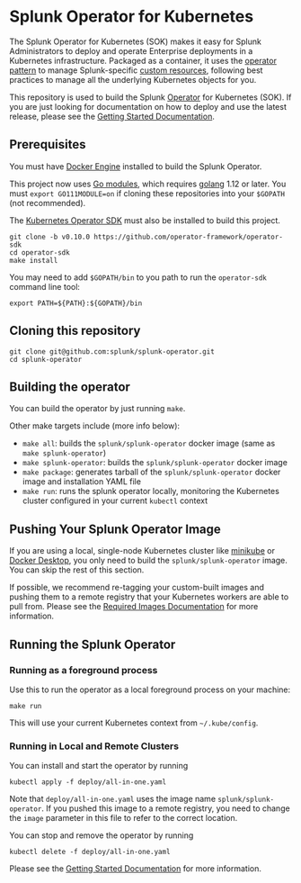 # Splunk Operator for Kubernetes

The Splunk Operator for Kubernetes (SOK) makes it easy for Splunk
Administrators to deploy and operate Enterprise deployments in a Kubernetes
infrastructure. Packaged as a container, it uses the
[operator pattern](https://kubernetes.io/docs/concepts/extend-kubernetes/operator/)
to manage Splunk-specific [custom resources](https://kubernetes.io/docs/concepts/extend-kubernetes/api-extension/custom-resources/),
following best practices to manage all the underlying Kubernetes objects for you. 

This repository is used to build the Splunk
[Operator](https://kubernetes.io/docs/concepts/extend-kubernetes/operator/)
for Kubernetes (SOK). If you are just looking for documentation on how to
deploy and use the latest release, please see the
[Getting Started Documentation](docs/README.md).


## Prerequisites 

You must have [Docker Engine](https://docs.docker.com/install/) installed to
build the Splunk Operator.

This project now uses [Go modules](https://blog.golang.org/using-go-modules),
which requires [golang](https://golang.org/doc/install) 1.12 or later.
You must `export GO111MODULE=on` if cloning these repositories into your
`$GOPATH` (not recommended).

The [Kubernetes Operator SDK](https://github.com/operator-framework/operator-sdk)
must also be installed to build this project.

```
git clone -b v0.10.0 https://github.com/operator-framework/operator-sdk
cd operator-sdk
make install
```

You may need to add `$GOPATH/bin` to you path to run the `operator-sdk`
command line tool:

```
export PATH=${PATH}:${GOPATH}/bin
```


## Cloning this repository

```
git clone git@github.com:splunk/splunk-operator.git
cd splunk-operator
```


## Building the operator

You can build the operator by just running `make`.

Other make targets include (more info below):

* `make all`: builds the `splunk/splunk-operator` docker image (same as `make splunk-operator`)
* `make splunk-operator`: builds the `splunk/splunk-operator` docker image
* `make package`: generates tarball of the `splunk/splunk-operator` docker image and installation YAML file
* `make run`: runs the splunk operator locally, monitoring the Kubernetes cluster configured in your current `kubectl` context


## Pushing Your Splunk Operator Image

If you are using a local, single-node Kubernetes cluster like
[minikube](https://minikube.sigs.k8s.io/) or [Docker Desktop](https://www.docker.com/products/docker-desktop),
you only need to build the `splunk/splunk-operator` image.
You can skip the rest of this section.

If possible, we recommend re-tagging your custom-built images and pushing
them to a remote registry that your Kubernetes workers are able to pull from.
Please see the [Required Images Documentation](Images.md) for more information.


## Running the Splunk Operator

### Running as a foreground process

Use this to run the operator as a local foreground process on your machine:
```
make run
```
This will use your current Kubernetes context from `~/.kube/config`.


### Running in Local and Remote Clusters

You can install and start the operator by running
```
kubectl apply -f deploy/all-in-one.yaml
```

Note that `deploy/all-in-one.yaml` uses the image name `splunk/splunk-operator`.
If you pushed this image to a remote registry, you need to change the `image`
parameter in this file to refer to the correct location.

You can stop and remove the operator by running
```
kubectl delete -f deploy/all-in-one.yaml
```

Please see the [Getting Started Documentation](docs/README.md) for more
information.